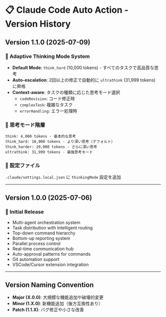 # 📋 Claude Code Auto Action - Version History

## Version 1.1.0 (2025-07-09)

### 🧠 Adaptive Thinking Mode System

- **Default Mode**: `think_hard` (10,000 tokens) - すべてのタスクで高品質な思考
- **Auto-escalation**: 2回以上の修正で自動的に `ultrathink` (31,999 tokens) に昇格
- **Context-aware**: タスクの種類に応じた思考モード選択
  - `codeRevision`: コード修正時
  - `complexTask`: 複雑なタスク
  - `errorHandling`: エラー処理時

### 🎯 思考モード階層

```
think: 4,000 tokens - 基本的な思考
think_hard: 10,000 tokens - より深い思考（デフォルト）
think_harder: 20,000 tokens - さらに深い思考
ultrathink: 31,999 tokens - 最強思考モード
```

### 🔧 設定ファイル

`.claude/settings.local.json` に `thinkingMode` 設定を追加

---

## Version 1.0.0 (2025-07-06)

### 🚀 Initial Release

- Multi-agent orchestration system
- Task distribution with intelligent routing
- Top-down command hierarchy
- Bottom-up reporting system
- Parallel process control
- Real-time communication hub
- Auto-approval patterns for commands
- Git automation support
- VSCode/Cursor extension integration

---

## Version Naming Convention

- **Major (X.0.0)**: 大規模な機能追加や破壊的変更
- **Minor (1.X.0)**: 新機能追加（後方互換性あり）
- **Patch (1.1.X)**: バグ修正や小さな改善
